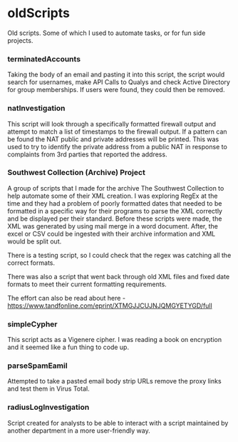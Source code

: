 # oldScripts

Old scripts. Some of which I used to automate tasks, or for fun side projects. 


### terminatedAccounts

Taking the body of an email and pasting it into this script, the script would search for usernames, make API Calls to Qualys and check Active Directory for group memberships. If users were found, they could then be removed. 

### natInvestigation 

This script will look through a specifically formatted firewall output and attempt to match a list of timestamps to the firewall output. If a pattern can be found the NAT public and private addresses will be printed. This was used to try to identify the private address from a public NAT in response to complaints from 3rd parties that reported the address. 

### Southwest Collection (Archive) Project

A group of scripts that I made for the archive The Southwest Collection to help automate some of their XML creation. I was exploring RegEx at the time and they had a problem of poorly formatted dates that needed to be formatted in a specific way for their programs to parse the XML correctly and be displayed per their standard. Before these scripts were made, the XML was generated by using mail merge in a word document. After, the excel or CSV could be ingested with their archive information and XML would be split out. 

There is a testing script, so I could check that the regex was catching all the correct formats. 

There was also a script that went back through old XML files and fixed date formats to meet their current formatting requirements. 

The effort can also be read about here - <https://www.tandfonline.com/eprint/XTMGJJCUJNJQMGYETYGD/full>

### simpleCypher

This script acts as a Vigenere cipher. I was reading a book on encryption and it seemed like a fun thing to code up. 

### parseSpamEamil 

Attempted to take a pasted email body strip URLs remove the proxy links and test them in Virus Total. 


### radiusLogInvestigation

Script created for analysts to be able to interact with a script maintained by another department in a more user-friendly way. 